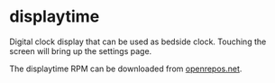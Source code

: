 # displaytime
Digital clock display that can be used as bedside clock.
Touching the screen will bring up the settings page.

The displaytime RPM can be downloaded from [openrepos.net](https://openrepos.net/content/ade/displaytime).
